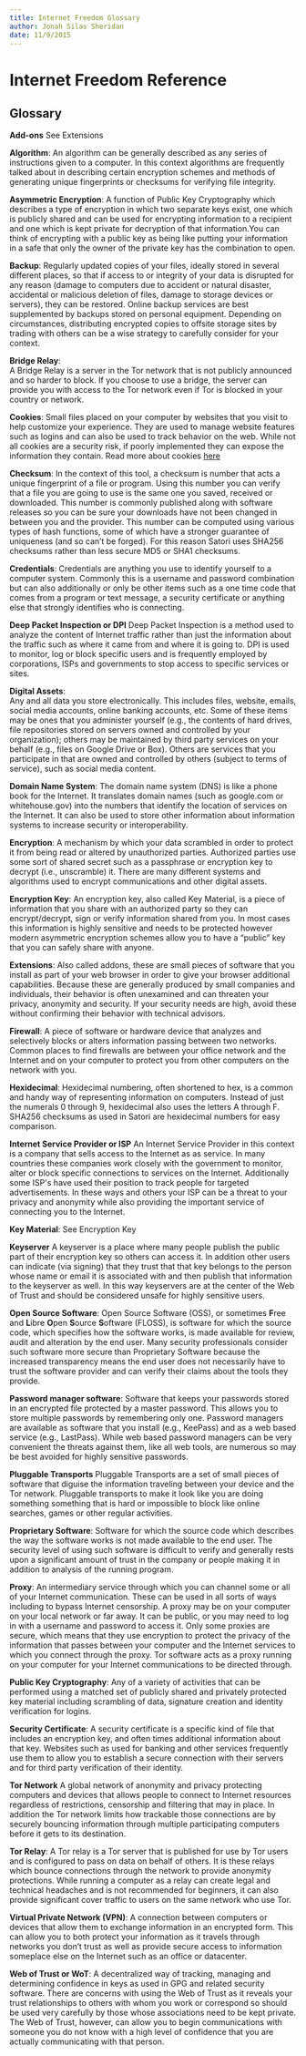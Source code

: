 ```yaml
---
title: Internet Freedom Glossary
author: Jonah Silas Sheridan
date: 11/9/2015
---    
```


# Internet Freedom Reference
## Glossary

**Add-ons**
See Extensions

**Algorithm**:
 An algorithm can be generally described as any series of instructions given to a computer. In this context algorithms are frequently talked about in describing certain encryption schemes and methods of generating unique fingerprints or checksums for verifying file integrity.

**Asymmetric Encryption**:
A function of Public Key Cryptography which describes a type of encryption in which two separate keys exist, one which is publicly shared and can be used for encrypting information to a recipient and one which is kept private for decryption of that information.You can think of encrypting with a public key as being like putting your information in a safe that only the owner of the private key has the combination to open.

**Backup**:
Regularly updated copies of your files, ideally stored in several different places, so that if access to or integrity of
your data is disrupted for any reason (damage to computers due to accident or natural disaster, accidental or malicious deletion of files, damage to storage devices or servers), they can be restored. Online backup services are best supplemented by backups
stored on personal equipment. Depending on circumstances, distributing encrypted copies to offsite storage sites by trading with others can be a wise strategy to carefully consider for your context.

**Bridge Relay**:  
A Bridge Relay is a server in the Tor network that is not publicly announced and so harder to block. If you choose to use a bridge, the server can provide you with access to the Tor network even if Tor is blocked in your country or network.

**Cookies**:
Small files placed on your computer by websites that you visit to help customize your experience. They are used to manage website features such as logins and can also be used to track behavior on the web. While not all cookies are a security risk, if poorly implemented they can expose the information they contain. Read more about cookies [here](http://www.allaboutcookies.org/)

**Checksum**:
In the context of this tool, a checksum is number that acts a unique fingerprint of a file or program. Using this number you can verify that a file you are going to use is the same one you saved, received or downloaded. This number is commonly published along with software releases so you can be sure your downloads have not been changed in between you and the provider. This number can be computed using various types of hash functions, some of which have a stronger guarantee of uniqueness (and so can’t be forged). For this reason Satori uses SHA256 checksums rather than less secure MD5 or SHA1 checksums.  

**Credentials**:
Credentials are anything you use to identify yourself to a computer system. Commonly this is a username and password combination but can also additionally or only be other items such as a one time code that comes from a program or text message, a security certificate or anything else that strongly identifies who is connecting.

**Deep Packet Inspection or DPI**
Deep Packet Inspection is a method used to analyze the content of Internet traffic rather than just the information about the traffic such as where it came from and where it is going to. DPI is used to monitor, log or block specific users and is frequently employed by corporations, ISPs and governments to stop access to specific services or sites.  

**Digital Assets**:  
Any and all data you store electronically. This includes files, website, emails, social media accounts, online banking accounts, etc. Some of these items may be ones that you administer yourself (e.g., the contents of hard drives, file repositories stored on servers owned and controlled by your organization); others may be maintained by third party services on your behalf (e.g., files on Google Drive or Box). Others are services that you participate in that are owned and controlled by others (subject to terms of service), such as social media content.

**Domain Name System**:
The domain name system (DNS) is like a phone book for the Internet. It translates domain names (such as google.com or whitehouse.gov) into the numbers that identify the location of services on the Internet. It can also be used to store other information about information systems to increase security or interoperability.

**Encryption**:
A mechanism by which your data scrambled in order to protect it from being read or altered by unauthorized parties. Authorized parties use some sort of shared secret such as a passphrase or encryption key to decrypt (i.e., unscramble) it. There are many different systems and algorithms used to encrypt communications and other digital assets.

**Encryption Key**:
An encryption key, also called Key Material, is a piece of information that you share with an authorized party so they can encrypt/decrypt, sign or verify information shared from you. In most cases this information is highly sensitive and needs to be protected however modern asymmetric encryption schemes allow you to have a “public” key that you can safely share with anyone.

**Extensions**:
Also called addons, these are small pieces of software that you install as part of your web browser in order to give your browser additional capabilities. Because these are generally produced by small companies and individuals, their behavior is often unexamined and can threaten your privacy, anonymity and security. If your security needs are high, avoid these without confirming their behavior with technical advisors.

**Firewall**:
A piece of software or hardware device that analyzes and selectively blocks or alters information passing between two networks. Common places to find firewalls are between your office network and the Internet and on your computer to protect you from other computers on the network with you.

**Hexidecimal**:
Hexidecimal numbering, often shortened to hex, is a common and handy way of representing information on computers. Instead of just the numerals 0 through 9, hexidecimal also uses the letters A through F. SHA256 checksums as used in Satori are hexidecimal numbers for easy comparison.  

**Internet Service Provider or ISP**
An Internet Service Provider in this context is a company that sells access to the Internet as as service. In many countries these companies work closely with the government to monitor, alter or block specific connections to services on the Internet. Additionally some ISP's have used their position to track people for targeted advertisements. In these ways and others your ISP can be a threat to your privacy and anonymity while also providing the important service of connecting you to the Internet. 

**Key Material**:
See Encryption Key

**Keyserver**
A keyserver is a place where many people publish the public part of their encryption key so others can access it. In addition other users can indicate (via signing) that they trust that that key belongs to the person whose name or email it is associated with and then publish that information to the keyserver as well. In this way keyservers are at the center of the Web of Trust and should be considered unsafe for highly sensitive users.

**Open Source Software**:
Open Source Software (OSS), or sometimes **F**ree and **L**ibre **O**pen **S**ource **S**oftware (FLOSS), is software for which the source code, which specifies how the software works, is made available for review, audit and alteration by the end user. Many security professionals consider such software more secure than Proprietary Software because the increased transparency means the end user does not necessarily have to trust the software provider and can verify their claims about the tools they provide.

**Password manager software**:
Software that keeps your passwords stored in an encrypted file protected by a master password. This allows you to store multiple passwords by remembering only one. Password managers are available as software that you install (e.g., KeePass) and as a web based service (e.g., LastPass). While web based password managers can be very convenient the threats against them, like all web tools, are numerous so may be best avoided for highly sensitive passwords.

**Pluggable Transports**
Pluggable Transports are a set of small pieces of software that diguise the information traveling between your device and the Tor network. Pluggable transports to make it look like you are doing something something that is hard or impossible to block like online searches, games or other regular activities.

**Proprietary Software**:
Software for which the source code which describes the way the software works is not made available to the end user. The security level of using such software is difficult to verify and generally rests upon a significant amount of trust in the company or people making it in addition to analysis of the running program.

**Proxy**:
An intermediary service through which you can channel some or all of your Internet communication. These can be used in all sorts of ways including to bypass Internet censorship. A proxy may be on your computer on your local network or far away. It can be public, or you may need to log in with a username and password to access it. Only some proxies are secure, which means that they use encryption to protect the privacy of the information that passes between your computer and the Internet services to which you connect through the proxy. Tor software acts as a proxy running on your computer for your Internet communications to be directed through.

**Public Key Cryptography**:
Any of a variety of activities that can be performed using a matched set of publicly shared and privately protected key material including scrambling of data, signature creation and identity verification for logins.

**Security Certificate**:
A security certificate is a specific kind of file that includes an encryption key, and often times additional
information about that key. Websites such as used for banking and other services frequently use them to allow you to establish a secure connection with their servers and for third party verification of their identity.

**Tor Network**
A global network of anonymity and privacy protecting computers and devices that allows people to connect to Internet resources regardless of restrictions, censorship and filtering that may in place. In addition the Tor network limits how trackable those connections are by securely bouncing information through multiple participating computers before it gets to its destination.

**Tor Relay**:
A Tor relay is a Tor server that is published for use by Tor users and is configured to pass on data on behalf of others. It is these relays which bounce connections through the network to provide anonymity protections. While running a computer as a relay can create legal and technical headaches and is not recommended for beginners, it can also provide significant cover traffic to users on the same network who use Tor.  

**Virtual Private Network (VPN)**:
A connection between computers or devices that allow them to exchange information in an encrypted form. This can allow you to
both protect your information as it travels through networks you don’t trust as well as provide secure access to information someplace else on the Internet such as an office or datacenter.

**Web of Trust or WoT**:
A decentralized way of tracking, managing and determining confidence in keys as used in GPG and related security software. There are concerns with using the Web of Trust as it reveals your trust relationships to others with whom you work or correspond so should be used very carefully by those whose associations need to be kept private. The Web of Trust, however, can allow you to begin communications with someone you do not know with a high level of confidence that you are actually communicating with that person.
